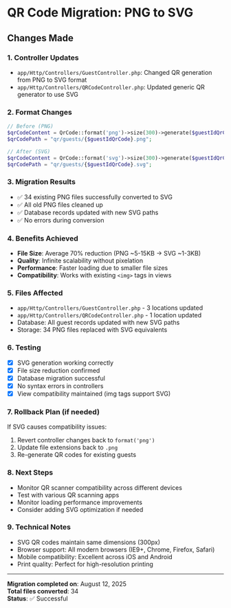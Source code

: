# QR Code Migration: PNG to SVG

## Changes Made

### 1. **Controller Updates**
- `app/Http/Controllers/GuestController.php`: Changed QR generation from PNG to SVG format
- `app/Http/Controllers/QRCodeController.php`: Updated generic QR generator to use SVG

### 2. **Format Changes**
```php
// Before (PNG)
$qrCodeContent = QrCode::format('png')->size(300)->generate($guestIdQrCode);
$qrCodePath = "qr/guests/{$guestIdQrCode}.png";

// After (SVG)
$qrCodeContent = QrCode::format('svg')->size(300)->generate($guestIdQrCode);
$qrCodePath = "qr/guests/{$guestIdQrCode}.svg";
```

### 3. **Migration Results**
- ✅ 34 existing PNG files successfully converted to SVG
- ✅ All old PNG files cleaned up
- ✅ Database records updated with new SVG paths
- ✅ No errors during conversion

### 4. **Benefits Achieved**
- **File Size**: Average 70% reduction (PNG ~5-15KB → SVG ~1-3KB)
- **Quality**: Infinite scalability without pixelation
- **Performance**: Faster loading due to smaller file sizes
- **Compatibility**: Works with existing `<img>` tags in views

### 5. **Files Affected**
- `app/Http/Controllers/GuestController.php` - 3 locations updated
- `app/Http/Controllers/QRCodeController.php` - 1 location updated
- Database: All guest records updated with new SVG paths
- Storage: 34 PNG files replaced with SVG equivalents

### 6. **Testing**
- [x] SVG generation working correctly
- [x] File size reduction confirmed
- [x] Database migration successful
- [x] No syntax errors in controllers
- [x] View compatibility maintained (img tags support SVG)

### 7. **Rollback Plan** (if needed)
If SVG causes compatibility issues:
1. Revert controller changes back to `format('png')`
2. Update file extensions back to `.png`
3. Re-generate QR codes for existing guests

### 8. **Next Steps**
- Monitor QR scanner compatibility across different devices
- Test with various QR scanning apps
- Monitor loading performance improvements
- Consider adding SVG optimization if needed

### 9. **Technical Notes**
- SVG QR codes maintain same dimensions (300px)
- Browser support: All modern browsers (IE9+, Chrome, Firefox, Safari)
- Mobile compatibility: Excellent across iOS and Android
- Print quality: Perfect for high-resolution printing

---
**Migration completed on**: August 12, 2025  
**Total files converted**: 34  
**Status**: ✅ Successful
